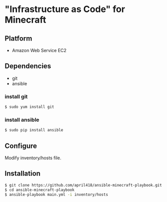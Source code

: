 # "Infrastructure as Code" for Minecraft

## Platform

- Amazon Web Service EC2

## Dependencies

- git
- ansible

### install git

```bash
$ sudo yum install git
```

### install ansible

```bash
$ sudo pip install ansible
```

## Configure

Modify inventory/hosts file.

## Installation

```bash
$ git clone https://github.com/april418/ansible-minecraft-playbook.git
$ cd ansible-minecraft-playbook
$ ansible-playbook main.yml -i inventory/hosts
```


